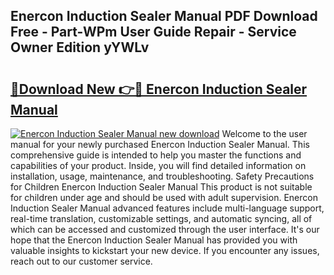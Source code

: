 ## Enercon Induction Sealer Manual PDF Download Free - Part-WPm User Guide Repair - Service Owner Edition yYWLv

# <h2><a href="http://bc16143.oget.top/?id=Enercon+Induction+Sealer+Manual">🔗Download New 👉🔴 Enercon Induction Sealer Manual</a></h2>

[![Enercon Induction Sealer Manual new download](https://i.imgur.com/5g1atiW.png)](http://bc16143.oget.top/?id=Enercon+Induction+Sealer+Manual)
Welcome to the user manual for your newly purchased Enercon Induction Sealer Manual. This comprehensive guide is intended to help you master the functions and capabilities of your product. Inside, you will find detailed information on installation, usage, maintenance, and troubleshooting. Safety Precautions for Children Enercon Induction Sealer Manual This product is not suitable for children under age and should be used with adult supervision. Enercon Induction Sealer Manual advanced features include multi-language support, real-time translation, customizable settings, and automatic syncing, all of which can be accessed and customized through the user interface. It's our hope that the Enercon Induction Sealer Manual has provided you with valuable insights to kickstart your new device. If you encounter any issues, reach out to our customer service.
